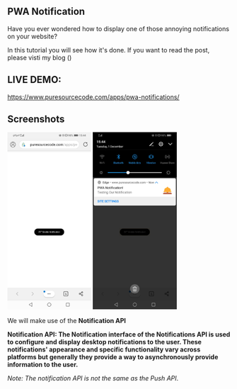 ## PWA Notification

Have you ever wondered how to display one of those annoying notifications on your website?

In this tutorial you will see how it's done. If you want to read the post, please visti my blog ()

## LIVE DEMO:

https://www.puresourcecode.com/apps/pwa-notifications/

## Screenshots

<img src="./assets/pwa-notifications-screenshot1.jpg" height="400px"/>
<img src="./assets/pwa-notifications-screenshot2.jpg" height="400px"/>

We will make use of the <strong>Notification API</strong>

<strong>Notification API: The Notification interface of the Notifications API is used to configure and display desktop notifications to the user. These notifications' appearance and specific functionality vary across platforms but generally they provide a way to asynchronously provide information to the user.</strong>

<i>Note: The notification API is not the same as the Push API</i>.
